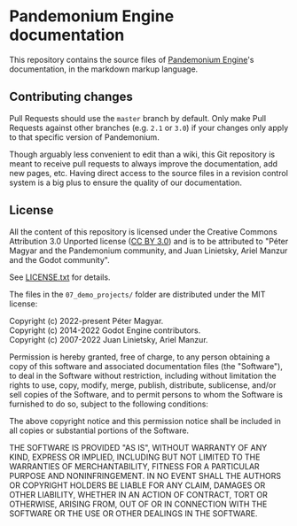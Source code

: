 # Pandemonium Engine documentation

This repository contains the source files of [Pandemonium Engine](https://pandemoniumengine.org)'s documentation, in the markdown markup language.

## Contributing changes

Pull Requests should use the `master` branch by default. Only make Pull Requests against other branches (e.g. `2.1` or `3.0`) if your changes only 
apply to that specific version of Pandemonium.

Though arguably less convenient to edit than a wiki, this Git repository is meant to receive pull requests to always improve the 
documentation, add new pages, etc. Having direct access to the source files in a revision control system is a 
big plus to ensure the quality of our documentation.

## License

All the content of this repository is licensed under the Creative Commons Attribution
3.0 Unported license ([CC BY 3.0](https://creativecommons.org/licenses/by/3.0/)) and is to be attributed to "Péter Magyar and the Pandemonium community, 
and Juan Linietsky, Ariel Manzur and the Godot community".

See [LICENSE.txt](/LICENSE.txt) for details.


The files in the `07_demo_projects/` folder are distributed under the MIT license:

Copyright (c) 2022-present Péter Magyar. \
Copyright (c) 2014-2022 Godot Engine contributors. \
Copyright (c) 2007-2022 Juan Linietsky, Ariel Manzur.

Permission is hereby granted, free of charge, to any person obtaining
a copy of this software and associated documentation files (the
"Software"), to deal in the Software without restriction, including
without limitation the rights to use, copy, modify, merge, publish,
distribute, sublicense, and/or sell copies of the Software, and to
permit persons to whom the Software is furnished to do so, subject to
the following conditions:

The above copyright notice and this permission notice shall be
included in all copies or substantial portions of the Software.

THE SOFTWARE IS PROVIDED "AS IS", WITHOUT WARRANTY OF ANY KIND,
EXPRESS OR IMPLIED, INCLUDING BUT NOT LIMITED TO THE WARRANTIES OF
MERCHANTABILITY, FITNESS FOR A PARTICULAR PURPOSE AND NONINFRINGEMENT.
IN NO EVENT SHALL THE AUTHORS OR COPYRIGHT HOLDERS BE LIABLE FOR ANY
CLAIM, DAMAGES OR OTHER LIABILITY, WHETHER IN AN ACTION OF CONTRACT,
TORT OR OTHERWISE, ARISING FROM, OUT OF OR IN CONNECTION WITH THE
SOFTWARE OR THE USE OR OTHER DEALINGS IN THE SOFTWARE.


